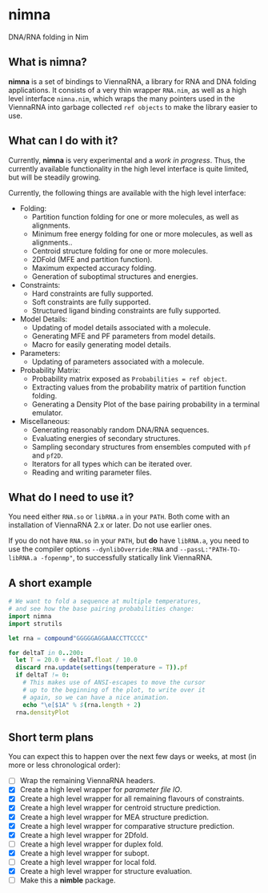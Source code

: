 # nimna
DNA/RNA folding in Nim
## What is nimna?
**nimna** is a set of bindings to ViennaRNA, a library for RNA and DNA folding applications.
It consists of a very thin wrapper `RNA.nim`, as well as a high level interface `nimna.nim`,
which wraps the many pointers used in the ViennaRNA into garbage collected `ref objects` to
make the library easier to use.
## What can I do with it?
Currently, **nimna** is very experimental and a *work in progress*. Thus, the currently
available functionality in the high level interface is quite limited, but will be steadily
growing.

Currently, the following things are available with the high level interface:

  * Folding:
    * Partition function folding for one or more molecules, as well as alignments.
    * Minimum free energy folding for one or more molecules, as well as alignments..
    * Centroid structure folding for one or more molecules.
    * 2DFold (MFE and partition function).
    * Maximum expected accuracy folding.
    * Generation of suboptimal structures and energies.
  * Constraints:
    * Hard constraints are fully supported.
    * Soft constraints are fully supported.
    * Structured ligand binding constraints are fully supported.
  * Model Details:
    * Updating of model details associated with a molecule.
    * Generating MFE and PF parameters from model details.
    * Macro for easily generating model details.
  * Parameters:
    * Updating of parameters associated with a molecule.
  * Probability Matrix:
    * Probability matrix exposed as `Probabilities = ref object`.
    * Extracting values from the probability matrix of
      partition function folding.
    * Generating a Density Plot of the base pairing probability
      in a terminal emulator.
  * Miscellaneous:
    * Generating reasonably random DNA/RNA sequences.
    * Evaluating energies of secondary structures.
    * Sampling secondary structures from ensembles computed with
      `pf` and `pf2D`.
    * Iterators for all types which can be iterated over.
    * Reading and writing parameter files.

## What do I need to use it?
You need either `RNA.so` or `libRNA.a` in your `PATH`. Both come with an installation of
ViennaRNA 2.x or later. Do not use earlier ones.

If you do not have `RNA.so` in your `PATH`, but __do__ have `libRNA.a`, you need to use
the compiler options `--dynlibOverride:RNA` and `--passL:"PATH-TO-libRNA.a -fopenmp"`, to
successfully statically link ViennaRNA.

## A short example
```nim
# We want to fold a sequence at multiple temperatures,
# and see how the base pairing probabilities change:
import nimna
import strutils

let rna = compound"GGGGGAGGAAACCTTCCCC"

for deltaT in 0..200:
  let T = 20.0 + deltaT.float / 10.0
  discard rna.update(settings(temperature = T)).pf
  if deltaT != 0:
    # This makes use of ANSI-escapes to move the cursor
    # up to the beginning of the plot, to write over it
    # again, so we can have a nice animation.
    echo "\e[$1A" % $(rna.length + 2)
  rna.densityPlot
```

## Short term plans
You can expect this to happen over the next few days or weeks, at most
(in more or less chronological order):

- [ ] Wrap the remaining ViennaRNA headers.
- [x] Create a high level wrapper for *parameter file IO*.
- [x] Create a high level wrapper for all remaining flavours
  of constraints.
- [x] Create a high level wrapper for centroid structure prediction.
- [x] Create a high level wrapper for MEA structure prediction.
- [x] Create a high level wrapper for comparative structure prediction.
- [x] Create a high level wrapper for 2Dfold.
- [ ] Create a high level wrapper for duplex fold.
- [x] Create a high level wrapper for subopt.
- [ ] Create a high level wrapper for local fold.
- [x] Create a high level wrapper for structure evaluation.
- [ ] Make this a **nimble** package.
